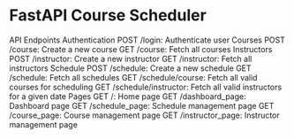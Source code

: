 # FastAPI Course Scheduler
API Endpoints
Authentication
POST /login: Authenticate user
Courses
POST /course: Create a new course
GET /course: Fetch all courses
Instructors
POST /instructor: Create a new instructor
GET /instructor: Fetch all instructors
Schedule
POST /schedule: Create a new schedule
GET /schedule: Fetch all schedules
GET /schedule/course: Fetch all valid courses for scheduling
GET /schedule/instructor: Fetch all valid instructors for a given date
Pages
GET /: Home page
GET /dashboard_page: Dashboard page
GET /schedule_page: Schedule management page
GET /course_page: Course management page
GET /instructor_page: Instructor management page
